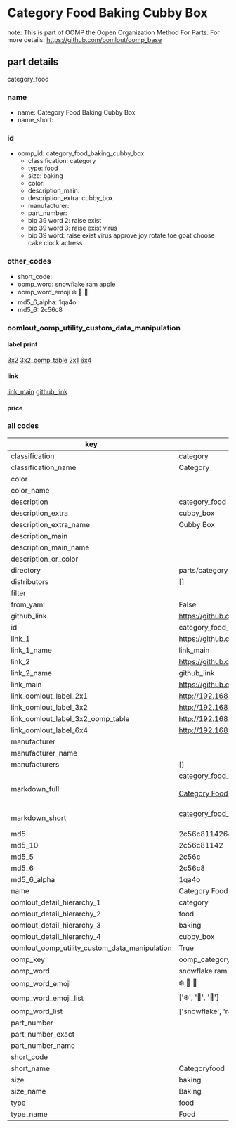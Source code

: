 # Category Food Baking Cubby Box  

note: This is part of OOMP the Oopen Organization Method For Parts. For more details: https://github.com/oomlout/oomp_base

##  part details



category_food

### name
* name: Category Food Baking Cubby Box
* name_short: 
### id
* oomp_id: category_food_baking_cubby_box
  * classification: category
  * type: food
  * size: baking
  * color: 
  * description_main: 
  * description_extra: cubby_box
  * manufacturer: 
  * part_number: 
  * bip 39 word 2: raise exist
  * bip 39 word 3: raise exist virus
  * bip 39 word: raise exist virus approve joy rotate toe goat choose cake clock actress

### other_codes
* short_code: 
* oomp_word: snowflake ram apple
* oomp_word_emoji :snowflake: :ram: :apple:
* md5_6_alpha: 1qa4o
* md5_6: 2c56c8






### oomlout_oomp_utility_custom_data_manipulation
#### label print
[3x2](http://192.168.1.245:1112/?label=oomp%201qa4o)
[3x2_oomp_table](http://192.168.1.107:1112/?label=oomp%201qa4o)
[2x1](http://192.168.1.242:1112/?label=oomp%201qa4o)
[6x4](http://192.168.1.55:1112/?label=oomp%201qa4o)    

#### link

[link_main](https://github.com/oomlout/oomlout_oomp_current_version_messy/tree/main/parts/category_food_baking_cubby_box) [github_link](https://github.com/oomlout/oomlout_oomp_part_src/tree/main/parts/category_food_baking_cubby_box)                             

#### price







### all codes 
| key | value |  
| --- | --- |  
| classification | category |  
| classification_name | Category |  
| color |  |  
| color_name |  |  
| description | category_food |  
| description_extra | cubby_box |  
| description_extra_name | Cubby Box |  
| description_main |  |  
| description_main_name |  |  
| description_or_color |   |  
| directory | parts/category_food_baking_cubby_box |  
| distributors | [] |  
| filter |  |  
| from_yaml | False |  
| github_link | https://github.com/oomlout/oomlout_oomp_part_src/tree/main/parts/category_food_baking_cubby_box |  
| id | category_food_baking_cubby_box |  
| link_1 | https://github.com/oomlout/oomlout_oomp_current_version_messy/tree/main/parts/category_food_baking_cubby_box |  
| link_1_name | link_main |  
| link_2 | https://github.com/oomlout/oomlout_oomp_part_src/tree/main/parts/category_food_baking_cubby_box |  
| link_2_name | github_link |  
| link_main | https://github.com/oomlout/oomlout_oomp_current_version_messy/tree/main/parts/category_food_baking_cubby_box |  
| link_oomlout_label_2x1 | http://192.168.1.242:1112/?label=oomp%201qa4o |  
| link_oomlout_label_3x2 | http://192.168.1.245:1112/?label=oomp%201qa4o |  
| link_oomlout_label_3x2_oomp_table | http://192.168.1.107:1112/?label=oomp%201qa4o |  
| link_oomlout_label_6x4 | http://192.168.1.55:1112/?label=oomp%201qa4o |  
| manufacturer |  |  
| manufacturer_name |  |  
| manufacturers | [] |  
| markdown_full | [category_food_baking_cubby_box](https://github.com/oomlout/oomlout_oomp_current_version_messy/tree/main/parts/category_food_baking_cubby_box)<br>[](https://github.com/oomlout/oomlout_oomp_current_version_messy/tree/main/parts/category_food_baking_cubby_box)<br>[Category Food Baking Cubby Box](https://github.com/oomlout/oomlout_oomp_current_version_messy/tree/main/parts/category_food_baking_cubby_box)<br><br> |  
| markdown_short | [category_food_baking_cubby_box](https://github.com/oomlout/oomlout_oomp_current_version_messy/tree/main/parts/category_food_baking_cubby_box)<br><br> |  
| md5 | 2c56c81142641c72f0bc40ade913f589 |  
| md5_10 | 2c56c81142 |  
| md5_5 | 2c56c |  
| md5_6 | 2c56c8 |  
| md5_6_alpha | 1qa4o |  
| name | Category Food Baking Cubby Box |  
| oomlout_detail_hierarchy_1 | category |  
| oomlout_detail_hierarchy_2 | food |  
| oomlout_detail_hierarchy_3 | baking |  
| oomlout_detail_hierarchy_4 | cubby_box |  
| oomlout_oomp_utility_custom_data_manipulation | True |  
| oomp_key | oomp_category_food_baking_cubby_box |  
| oomp_word | snowflake ram apple |  
| oomp_word_emoji | :snowflake: :ram: :apple: |  
| oomp_word_emoji_list | [':snowflake:', ':ram:', ':apple:'] |  
| oomp_word_list | ['snowflake', 'ram', 'apple'] |  
| part_number |  |  
| part_number_exact |  |  
| part_number_name |  |  
| short_code |  |  
| short_name | Categoryfood |  
| size | baking |  
| size_name | Baking |  
| type | food |  
| type_name | Food |  
